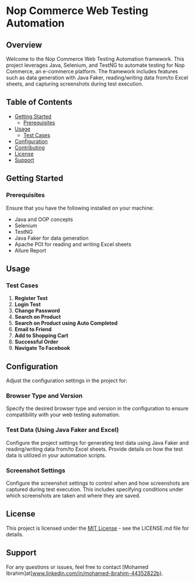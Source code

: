 # Nop Commerce Web Testing Automation

## Overview

Welcome to the Nop Commerce Web Testing Automation framework. This project leverages Java, Selenium, and TestNG to automate testing for Nop Commerce, an e-commerce platform. The framework includes features such as data generation with Java Faker, reading/writing data from/to Excel sheets, and capturing screenshots during test execution.

## Table of Contents

- [Getting Started](#getting-started)
  - [Prerequisites](#prerequisites)
- [Usage](#usage)
  - [Test Cases](#test-cases)
- [Configuration](#configuration)
- [Contributing](#contributing)
- [License](#license)
- [Support](#support)

## Getting Started

### Prerequisites

Ensure that you have the following installed on your machine:

- Java and OOP concepts
- Selenium
- TestNG
- Java Faker for data generation
- Apache POI for reading and writing Excel sheets
- Allure Report

## Usage

### Test Cases

1. **Register Test**
2. **Login Test**
3. **Change Password**
4. **Search on Product**
5. **Search on Product using Auto Completed**
6. **Email to Friend**
7. **Add to Shopping Cart**
8. **Successful Order**
9. **Navigate To Facebook**

## Configuration

Adjust the configuration settings in the project for:

### Browser Type and Version

Specify the desired browser type and version in the configuration to ensure compatibility with your web testing automation.

### Test Data (Using Java Faker and Excel)

Configure the project settings for generating test data using Java Faker and reading/writing data from/to Excel sheets. Provide details on how the test data is utilized in your automation scripts.

### Screenshot Settings

Configure the screenshot settings to control when and how screenshots are captured during test execution. This includes specifying conditions under which screenshots are taken and where they are saved.
## License

This project is licensed under the [MIT License](LICENSE.md) - see the LICENSE.md file for details.

## Support

For any questions or issues, feel free to contact [Mohamed Ibrahim]at[www.linkedin.com/in/mohamed-ibrahim-44352822b}.
